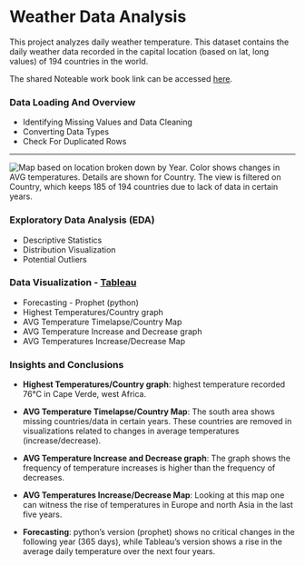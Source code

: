 # Weather Data Analysis

This project analyzes daily weather temperature. This dataset contains the daily weather data recorded in the capital location (based on lat, long values) of 194 countries in the world.

The shared Noteable work book link can be accessed [here](https://app.noteable.io/f/b7b624e7-1593-4df3-b4c9-3a7cd1909c28).

### Data Loading And Overview

-   Identifying Missing Values and Data Cleaning
-   Converting Data Types
-   Check For Duplicated Rows

---
![Map based on location broken down by Year.  Color shows changes in AVG temperatures.  Details are shown for Country. The view is filtered on Country, which keeps 185 of 194 countries due to lack of data in certain years.](https://i.imgur.com/qyKcQvr.png)

### Exploratory Data Analysis (EDA)

-   Descriptive Statistics
-   Distribution Visualization
-   Potential Outliers

### Data Visualization - [Tableau](https://public.tableau.com/views/DailyWeatherData/HighestTemperaturesbyCountry?:language=en-US&publish=yes&:display_count=n&:origin=viz_share_link)

-   Forecasting - Prophet (python)
-   Highest Temperatures/Country graph
-   AVG Temperature Timelapse/Country Map
-   AVG Temperature Increase and Decrease graph
-   AVG Temperatures Increase/Decrease Map

### Insights and Conclusions

-   **Highest Temperatures/Country graph**: highest temperature recorded 76°C in Cape Verde, west Africa.

-   **AVG Temperature Timelapse/Country Map**: The south area shows missing countries/data in certain years. These countries are removed in visualizations related to changes in average temperatures (increase/decrease).

-   **AVG Temperature Increase and Decrease graph**: The graph shows the frequency of temperature increases is higher than the frequency of decreases.

-   **AVG Temperatures Increase/Decrease Map**: Looking at this map one can witness the rise of temperatures in Europe and north Asia in the last five years.

-   **Forecasting**: python’s version (prophet) shows no critical changes in the following year (365 days), while Tableau’s version shows a rise in the average daily temperature over the next four years.
